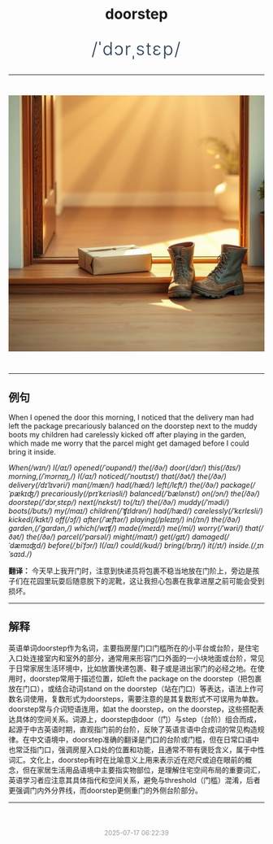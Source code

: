 <div align="center">

# doorstep

<div style="margin: 30px 0;">
<h1 style="font-size: 2.5em; font-weight: 300; letter-spacing: 2px; margin: 0; color: #2c3e50;">
/ˈdɔrˌstɛp/
</h1>
</div>

</div>

---

<div align="center" style="margin: 40px 0;">

![doorstep](images/doorstep.png)

</div>

---

## 例句

When I opened the door this morning, I noticed that the delivery man had left the package precariously balanced on the doorstep next to the muddy boots my children had carelessly kicked off after playing in the garden, which made me worry that the parcel might get damaged before I could bring it inside.

*When(/wɪn/) I(/aɪ/) opened(/ˈoʊpənd/) the(/ðə/) door(/dɔr/) this(/ðɪs/) morning,(/ˈmɔrnɪŋ,/) I(/aɪ/) noticed(/ˈnoʊtɪst/) that(/ðət/) the(/ðə/) delivery(/dɪˈlɪvəri/) man(/mæn/) had(/hæd/) left(/lɛft/) the(/ðə/) package(/ˈpækɪʤ/) precariously(/prɪˈkɛriəsli/) balanced(/ˈbælənst/) on(/ɔn/) the(/ðə/) doorstep(/ˈdɔrˌstɛp/) next(/nɛkst/) to(/tɪ/) the(/ðə/) muddy(/ˈmədi/) boots(/buts/) my(/maɪ/) children(/ˈʧɪldrən/) had(/hæd/) carelessly(/ˈkɛrlɛsli/) kicked(/kɪkt/) off(/ɔf/) after(/ˈæftər/) playing(/pleɪɪŋ/) in(/ɪn/) the(/ðə/) garden,(/ˈgɑrdən,/) which(/wɪʧ/) made(/meɪd/) me(/mi/) worry(/ˈwəri/) that(/ðət/) the(/ðə/) parcel(/ˈpɑrsəl/) might(/maɪt/) get(/gɪt/) damaged(/ˈdæmɪʤd/) before(/ˌbiˈfɔr/) I(/aɪ/) could(/kʊd/) bring(/brɪŋ/) it(/ɪt/) inside.(/ˌɪnˈsaɪd./)*

**翻译：** 今天早上我开门时，注意到快递员将包裹不稳当地放在门阶上，旁边是孩子们在花园里玩耍后随意脱下的泥靴，这让我担心包裹在我拿进屋之前可能会受到损坏。

---

## 解释

英语单词doorstep作为名词，主要指房屋门口门槛所在的小平台或台阶，是住宅入口处连接室内和室外的部分，通常用来形容门口外面的一小块地面或台阶，常见于日常家居生活环境中，比如放置快递包裹、鞋子或是进出家门的必经之地。在使用时，doorstep常用于描述位置，如left the package on the doorstep（把包裹放在门口），或结合动词stand on the doorstep（站在门口）等表达，语法上作可数名词使用，复数形式为doorsteps，需要注意的是其复数形式不可误用为单数。doorstep常与介词短语连用，如at the doorstep，on the doorstep，这些搭配表达具体的空间关系。词源上，doorstep由door（门）与step（台阶）组合而成，起源于中古英语时期，直观指门前的台阶，反映了英语言语中合成词的常见构造规律。在中文语境中，doorstep准确的翻译是门口的台阶或门槛，但在日常口语中也常泛指门口，强调房屋入口处的位置和功能，且通常不带有褒贬含义，属于中性词汇。文化上，doorstep有时在比喻意义上用来表示近在咫尺或迫在眼前的概念，但在家居生活用品语境中主要指实物部位，是理解住宅空间布局的重要词汇，英语学习者应注意其具体指代和空间关系，避免与threshold（门槛）混淆，后者更强调门内外分界线，而doorstep更侧重门的外侧台阶部分。


---

<div align="center" style="margin-top: 50px;">
<small style="color: #999; font-size: 0.9em;">2025-07-17 06:22:39</small>
</div>
